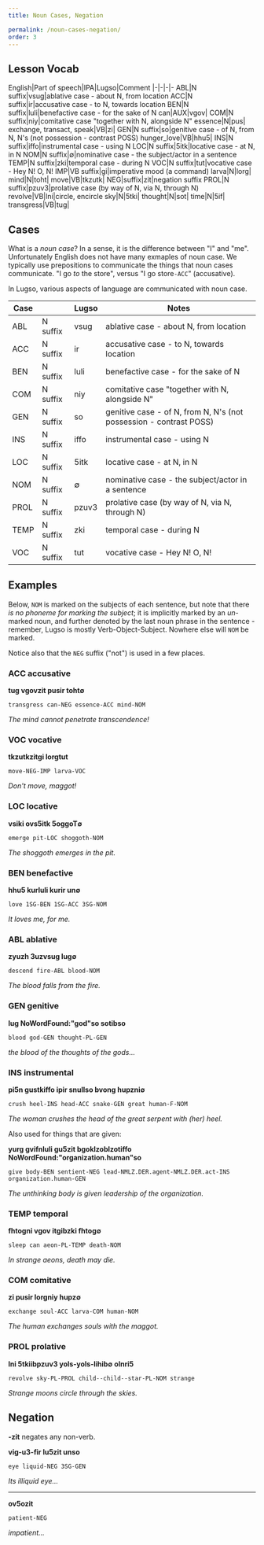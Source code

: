 ```yaml
---
title: Noun Cases, Negation

permalink: /noun-cases-negation/
order: 3
---
```


## Lesson Vocab

English|Part of speech|IPA|Lugso|Comment
|-|-|-|-
ABL|N suffix|vsug|ablative case - about N, from location
ACC|N suffix|ir|accusative case - to N, towards location
BEN|N suffix|luli|benefactive case - for the sake of N
can|AUX|vgov|
COM|N suffix|niy|comitative case "together with N, alongside N"
essence|N|pus|
exchange, transact, speak|VB|zi|
GEN|N suffix|so|genitive case - of N, from N, N's (not possession - contrast POSS)
hunger_love|VB|hhu5|
INS|N suffix|iffo|instrumental case - using N
LOC|N suffix|5itk|locative case - at N, in N
NOM|N suffix|∅|nominative case - the subject/actor in a sentence
TEMP|N suffix|zki|temporal case - during N
VOC|N suffix|tut|vocative case - Hey N! O, N!
IMP|VB suffix|gi|imperative mood (a command)
larva|N|lorg|
mind|N|toht|
move|VB|tkzutk|
NEG|suffix|zit|negation suffix
PROL|N suffix|pzuv3|prolative case (by way of N, via N, through N)
revolve|VB|lni|circle, encircle
sky|N|5tki|
thought|N|sot|
time|N|5if|
transgress|VB|tug|

## Cases

What is a _noun case_? In a sense, it is the difference between "I" and "me". Unfortunately English does not have many exmaples of noun case. We typically use prepositions to communicate the things that noun cases communicate. "I go _to_ the store", versus "I go store`-ACC`" (accusative).

In Lugso, various aspects of language are communicated with noun case.

Case||Lugso|Notes
|-|-|-|-
ABL|N suffix|vsug|ablative case - about N, from location
ACC|N suffix|ir|accusative case - to N, towards location
BEN|N suffix|luli|benefactive case - for the sake of N
COM|N suffix|niy|comitative case "together with N, alongside N"
GEN|N suffix|so|genitive case - of N, from N, N's (not possession - contrast POSS)
INS|N suffix|iffo|instrumental case - using N
LOC|N suffix|5itk|locative case - at N, in N
NOM|N suffix|∅|nominative case - the subject/actor in a sentence
PROL|N suffix|pzuv3|prolative case (by way of N, via N, through N)
TEMP|N suffix|zki|temporal case - during N
VOC|N suffix|tut|vocative case - Hey N! O, N!

## Examples

Below, `NOM` is marked on the subjects of each sentence, but note that there _is no phoneme for marking the subject_; it is implicitly marked by an _un_-marked noun, and further denoted by the last noun phrase in the sentence - remember, Lugso is mostly Verb-Object-Subject. Nowhere else will `NOM` be marked.

Notice also that the `NEG` suffix ("not") is used in a few places.

### ACC accusative

**tug vgovzit pusir toht∅**

`transgress can-NEG essence-ACC mind-NOM`

_The mind cannot penetrate transcendence!_

### VOC vocative

**tkzutkzitgi lorgtut**

`move-NEG-IMP larva-VOC`

_Don't move, maggot!_

### LOC locative

**vsiki ovs5itk 5oggoT∅**

`emerge pit-LOC shoggoth-NOM`

_The shoggoth emerges in the pit._

### BEN benefactive

**hhu5 kurluli kurir un∅**

`love 1SG-BEN 1SG-ACC 3SG-NOM`

_It loves me, for me._

### ABL ablative

**zyuzh 3uzvsug lug∅**

`descend fire-ABL blood-NOM`

_The blood falls from the fire._

### GEN genitive

**lug NoWordFound:"god"so sotibso**

`blood god-GEN thought-PL-GEN`

_the blood of the thoughts of the gods..._

### INS instrumental

**pi5n gustkiffo ipir snullso bvong hupzni∅**

`crush heel-INS head-ACC snake-GEN great human-F-NOM`

_The woman crushes the head of the great serpent with (her) heel._

Also used for things that are given:

**yurg gvifnluli gu5zit bgoklzoblzotiffo NoWordFound:"organization.human"so**

`give body-BEN sentient-NEG lead-NMLZ.DER.agent-NMLZ.DER.act-INS organization.human-GEN`

_The unthinking body is given leadership of the organization._

### TEMP temporal

**fhtogni vgov itgibzki fhtog∅**

`sleep can aeon-PL-TEMP death-NOM`

_In strange aeons, death may die._

### COM comitative

**zi pusir lorgniy hupz∅**

`exchange soul-ACC larva-COM human-NOM`

_The human exchanges souls with the maggot._

### PROL prolative

**lni 5tkiibpzuv3 yols-yols-lihib∅ olnri5**

`revolve sky-PL-PROL child--child--star-PL-NOM strange`

_Strange moons circle through the skies._

## Negation

**-zit** negates any non-verb.

**vig-u3-fir lu5zit unso**

`eye liquid-NEG 3SG-GEN`

_Its illiquid eye..._

---

**ov5ozit**

`patient-NEG`

_impatient..._
